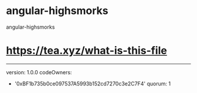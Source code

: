 # angular-highsmorks
angular-highsmorks
# https://tea.xyz/what-is-this-file
---
version: 1.0.0
codeOwners:
  - '0xBF1b735b0ce097537A5993b152cd7270c3e2C7F4'
quorum: 1
